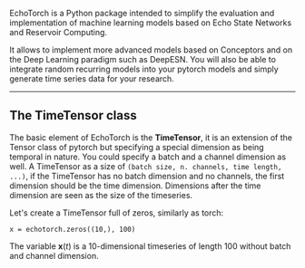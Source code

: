 
EchoTorch is a Python package intended to simplify the evaluation and implementation of 
machine learning models based on Echo State Networks and Reservoir Computing.

It allows to implement more advanced models based on Conceptors and on the Deep Learning 
paradigm such as DeepESN. You will also be able to integrate random recurring models 
into your pytorch models and simply generate time series data for your research.

---

## The TimeTensor class

The basic element of EchoTorch is the **TimeTensor**, it is an extension of the Tensor class of pytorch but 
specifying a special dimension as being temporal in nature. You could specify a batch and a channel 
dimension as well. A TimeTensor as a size of `(batch size, n. channels, time length, ...)`, if the TimeTensor 
has no batch dimension and no channels, the first dimension should be the time dimension. Dimensions after 
the time dimension are seen as the size of the timeseries.

Let's create a TimeTensor full of zeros, similarly as torch:

`x = echotorch.zeros((10,), 100)`

The variable **x**(_t_) is a 10-dimensional timeseries of length 100 without batch and channel dimension.
